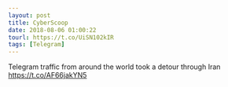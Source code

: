```yaml
---
layout: post
title: CyberScoop
date: 2018-08-06 01:00:22
tourl: https://t.co/UiSN102kIR
tags: [Telegram]
---
```

Telegram traffic from around the world took a detour through Iran https://t.co/AF66jakYN5